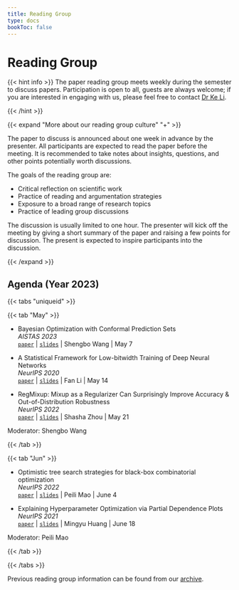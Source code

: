 ```yaml
---
title: Reading Group
type: docs
bookToc: false
---
```


# Reading Group

<link rel="stylesheet" href="/academicons/academicons-1.9.0/css/academicons.min.css"/>
<link rel="stylesheet" href="https://maxcdn.bootstrapcdn.com/font-awesome/4.4.0/css/font-awesome.min.css">
<head>
<script src='https://kit.fontawesome.com/a076d05399.js' crossorigin='anonymous'></script>
<link rel="stylesheet" href="https://fonts.googleapis.com/icon?family=Material+Icons">
<link rel="stylesheet" href="https://cdnjs.cloudflare.com/ajax/libs/font-awesome/4.7.0/css/font-awesome.min.css">
</head>

{{< hint info >}}
The paper reading group meets weekly during the semester to discuss papers. Participation is open to all, guests are always welcome; if you are interested in engaging with us, please feel free to contact [Dr Ke Li](k.li@exeter.ac.uk).

{{< /hint >}}

{{< expand "More about our reading group culture" "+" >}}

The paper to discuss is announced about one week in advance by the presenter. All participants are expected to read the paper before the meeting. It is recommended to take notes about insights, questions, and other points potentially worth discussions.

The goals of the reading group are:
- Critical reflection on scientific work
- Practice of reading and argumentation strategies
- Exposure to a broad range of research topics
- Practice of leading group discussions

The discussion is usually limited to one hour. The presenter will kick off the meeting by giving a short summary of the paper and raising a few points for discussion. The present is expected to inspire participants into the discussion.

{{< /expand >}}

## Agenda (Year 2023)

{{< tabs "uniqueid" >}}

{{< tab "May" >}}

- Bayesian Optimization with Conformal Prediction Sets<br>
_AISTAS 2023_<br>
<i class='fa fa-download' style='font-size:16px'></i> [`paper`](https://proceedings.mlr.press/v206/stanton23a/stanton23a.pdf) | <i class='fa fa-file-powerpoint-o' style='font-size:16px'></i> [`slides`](/slides/SWMay23.pptx) | <i class='fa fa-bullhorn' style='font-size:16px'></i> Shengbo Wang | <i class='fa fa-calendar' style='font-size:16px'></i> May 7

- A Statistical Framework for Low-bitwidth Training of Deep Neural Networks<br>
_NeurIPS 2020_<br>
<i class='fa fa-download' style='font-size:16px'></i> [`paper`](https://proceedings.neurips.cc/paper_files/paper/2020/file/099fe6b0b444c23836c4a5d07346082b-Paper.pdf) | <i class='fa fa-file-powerpoint-o' style='font-size:16px'></i> [`slides`](/slides/FLMay23.pptx) | <i class='fa fa-bullhorn' style='font-size:16px'></i> Fan Li | <i class='fa fa-calendar' style='font-size:16px'></i> May 14

- RegMixup: Mixup as a Regularizer Can Surprisingly Improve Accuracy & Out-of-Distribution Robustness<br>
_NeurIPS 2022_<br>
<i class='fa fa-download' style='font-size:16px'></i> [`paper`](https://openreview.net/pdf?id=5j6fWcPccO) | <i class='fa fa-file-powerpoint-o' style='font-size:16px'></i> [`slides`](/slides/SZMay23.pptx) | <i class='fa fa-bullhorn' style='font-size:16px'></i> Shasha Zhou | <i class='fa fa-calendar' style='font-size:16px'></i> May 21

Moderator: Shengbo Wang

{{< /tab >}}

{{< tab "Jun" >}}

- Optimistic tree search strategies for black-box combinatorial optimization<br>
_NeurIPS 2022_<br>
<i class='fa fa-download' style='font-size:16px'></i> [`paper`](https://proceedings.neurips.cc/paper_files/paper/2022/file/d6099a36f6c1720438de00c366aa1737-Paper-Conference.pdf) | <i class='fa fa-file-powerpoint-o' style='font-size:16px'></i> [`slides`](/slides/PMJun23.pptx) | <i class='fa fa-bullhorn' style='font-size:16px'></i> Peili Mao | <i class='fa fa-calendar' style='font-size:16px'></i> June 4
  
- Explaining Hyperparameter Optimization via Partial Dependence Plots<br>
_NeurIPS 2021_<br>
<i class='fa fa-download' style='font-size:16px'></i> [`paper`](https://proceedings.neurips.cc/paper/2021/file/12ced2db6f0193dda91ba86224ea1cd8-Paper.pdf) | <i class='fa fa-file-powerpoint-o' style='font-size:16px'></i> [`slides`](/slides/HYJun24.pptx) | <i class='fa fa-bullhorn' style='font-size:16px'></i> Mingyu Huang | <i class='fa fa-calendar' style='font-size:16px'></i> June 18

Moderator: Peili Mao

{{< /tab >}}

{{< /tabs >}}

<i class='fa fa-archive' style='font-size:19px'></i> Previous reading group information can be found from our [archive](/docs/events/archive/archive_reading).
